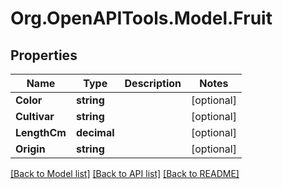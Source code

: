 # Org.OpenAPITools.Model.Fruit

## Properties

Name | Type | Description | Notes
------------ | ------------- | ------------- | -------------
**Color** | **string** |  | [optional] 
**Cultivar** | **string** |  | [optional] 
**LengthCm** | **decimal** |  | [optional] 
**Origin** | **string** |  | [optional] 

[[Back to Model list]](../../README.md#documentation-for-models) [[Back to API list]](../../README.md#documentation-for-api-endpoints) [[Back to README]](../../README.md)

